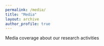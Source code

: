 ```yaml
---
permalink: /media/
title: "Media"
layout: archive
author_profile: true
---
```


Media coverage about our research activities